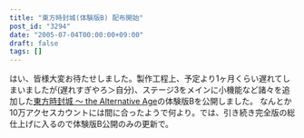 ```yaml
---
title: "東方時封城(体験版B) 配布開始"
post_id: "3294"
date: "2005-07-04T00:00:00+09:00"
draft: false
tags: []
---
```



はい、皆様大変お待たせしました。製作工程上、予定より1ヶ月くらい遅れてしまいましたが(遅れすぎやろ＞自分)、ステージ3をメインに小機能など諸々を追加した[東方時封城 ～ the Alternative Age](/!/thA/)の体験版Bを公開しました。 なんとか10万アクセスカウントには間に合ったようで何より。では、引き続き完全版の総仕上げに入るので体験版B公開のみの更新で。
